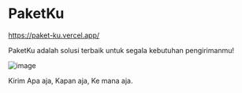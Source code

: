 # PaketKu

https://paket-ku.vercel.app/

PaketKu adalah solusi terbaik untuk segala kebutuhan pengirimanmu!

![image](https://github.com/frostyfire7/PaketKu/assets/77782259/5d904d8a-ae38-4de4-b496-832e488799f1)


Kirim Apa aja,
Kapan aja, 
Ke mana aja.
